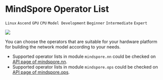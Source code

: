 # MindSpore Operator List

`Linux` `Ascend` `GPU` `CPU` `Model Development` `Beginner` `Intermediate` `Expert`

<a href="https://gitee.com/mindspore/docs/blob/r1.3/docs/mindspore/note/source_en/operator_list_ms.md" target="_blank"><img src="https://gitee.com/mindspore/docs/raw/master/resource/_static/logo_source.png"></a>

You can choose the operators that are suitable for your hardware platform for building the network model according to your needs.

- Supported operator lists in module `mindspore.nn` could be checked on [API page of mindspore.nn](https://www.mindspore.cn/doc/api_python/en/master/mindspore/mindspore.nn.html).
- Supported operator lists in module `mindspore.ops` could be checked on [API page of mindspore.ops](https://www.mindspore.cn/doc/api_python/en/master/mindspore/mindspore.ops.html).
